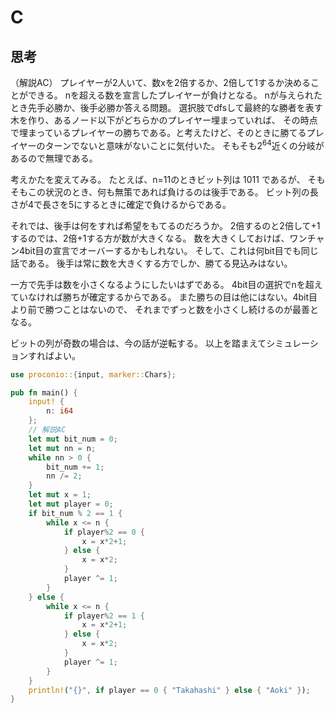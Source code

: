 # C
## 思考
（解説AC）
プレイヤーが2人いて、数xを2倍するか、2倍して1するか決めることができる。
nを超える数を宣言したプレイヤーが負けとなる。
nが与えられたとき先手必勝か、後手必勝か答える問題。
選択肢でdfsして最終的な勝者を表す木を作り、あるノード以下がどちらかのプレイヤー埋まっていれば、
その時点で埋まっているプレイヤーの勝ちである。と考えたけど、そのときに勝てるプレイヤーのターンでないと意味がないことに気付いた。
そもそも2<sup>64</sup>近くの分岐があるので無理である。

考えかたを変えてみる。
たとえば、n=11のときビット列は
1011
であるが、
そもそもこの状況のとき、何も無策であれば負けるのは後手である。
ビット列の長さが4で長さを5にするときに確定で負けるからである。

それでは、後手は何をすれば希望をもてるのだろうか。
2倍するのと2倍して+1するのでは、2倍+1する方が数が大きくなる。
数を大きくしておけば、ワンチャン4bit目の宣言でオーバーするかもしれない。
そして、これは何bit目でも同じ話である。
後手は常に数を大きくする方でしか、勝てる見込みはない。

一方で先手は数を小さくなるようにしたいはずである。
4bit目の選択でnを超えていなければ勝ちが確定するからである。
また勝ちの目は他にはない。4bit目より前で勝つことはないので、
それまでずっと数を小さくし続けるのが最善となる。

ビットの列が奇数の場合は、今の話が逆転する。
以上を踏まえてシミュレーションすればよい。
```rust
use proconio::{input, marker::Chars};

pub fn main() {
    input! {
        n: i64
    };
    // 解説AC
    let mut bit_num = 0;
    let mut nn = n;
    while nn > 0 {
        bit_num += 1;
        nn /= 2;
    }
    let mut x = 1;
    let mut player = 0;
    if bit_num % 2 == 1 {
        while x <= n {
            if player%2 == 0 {
                x = x*2+1;
            } else {
                x = x*2;
            }
            player ^= 1;
        }
    } else {
        while x <= n {
            if player%2 == 1 {
                x = x*2+1;
            } else {
                x = x*2;
            }
            player ^= 1;
        }
    }
    println!("{}", if player == 0 { "Takahashi" } else { "Aoki" });
}
```